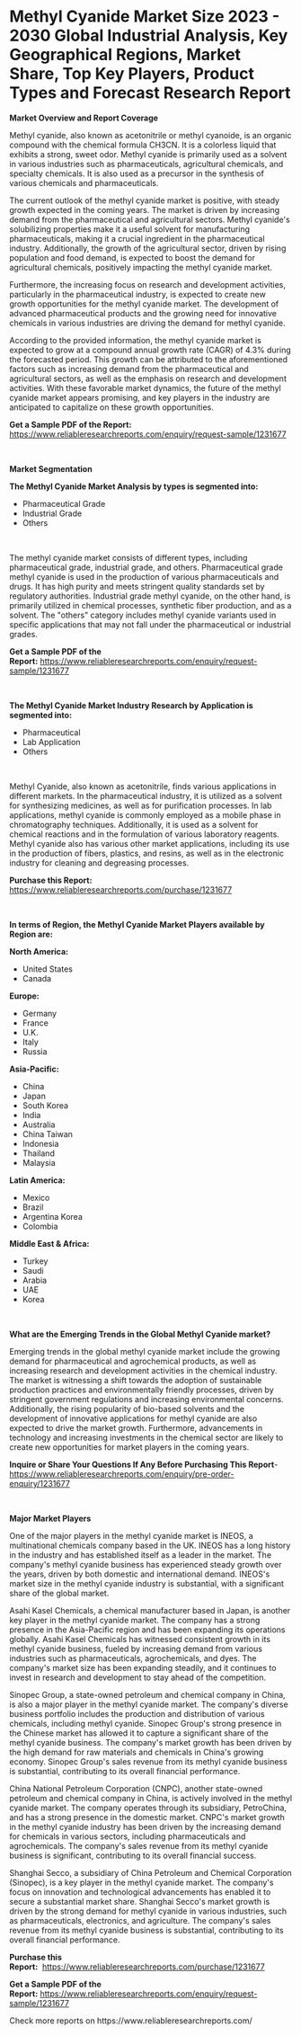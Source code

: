<p><h1>Methyl Cyanide Market Size 2023 - 2030 Global Industrial Analysis, Key Geographical Regions, Market Share, Top Key Players, Product Types and Forecast Research Report</h1></p><p><strong>Market Overview and Report Coverage</strong></p>
<p><p>Methyl cyanide, also known as acetonitrile or methyl cyanoide, is an organic compound with the chemical formula CH3CN. It is a colorless liquid that exhibits a strong, sweet odor. Methyl cyanide is primarily used as a solvent in various industries such as pharmaceuticals, agricultural chemicals, and specialty chemicals. It is also used as a precursor in the synthesis of various chemicals and pharmaceuticals.</p><p>The current outlook of the methyl cyanide market is positive, with steady growth expected in the coming years. The market is driven by increasing demand from the pharmaceutical and agricultural sectors. Methyl cyanide's solubilizing properties make it a useful solvent for manufacturing pharmaceuticals, making it a crucial ingredient in the pharmaceutical industry. Additionally, the growth of the agricultural sector, driven by rising population and food demand, is expected to boost the demand for agricultural chemicals, positively impacting the methyl cyanide market.</p><p>Furthermore, the increasing focus on research and development activities, particularly in the pharmaceutical industry, is expected to create new growth opportunities for the methyl cyanide market. The development of advanced pharmaceutical products and the growing need for innovative chemicals in various industries are driving the demand for methyl cyanide.</p><p>According to the provided information, the methyl cyanide market is expected to grow at a compound annual growth rate (CAGR) of 4.3% during the forecasted period. This growth can be attributed to the aforementioned factors such as increasing demand from the pharmaceutical and agricultural sectors, as well as the emphasis on research and development activities. With these favorable market dynamics, the future of the methyl cyanide market appears promising, and key players in the industry are anticipated to capitalize on these growth opportunities.</p></p>
<p><strong>Get a Sample PDF of the Report:</strong> <a href="https://www.reliableresearchreports.com/enquiry/request-sample/1231677">https://www.reliableresearchreports.com/enquiry/request-sample/1231677</a></p>
<p>&nbsp;</p>
<p><strong>Market Segmentation</strong></p>
<p><strong>The Methyl Cyanide Market Analysis by types is segmented into:</strong></p>
<p><ul><li>Pharmaceutical Grade</li><li>Industrial Grade</li><li>Others</li></ul></p>
<p>&nbsp;</p>
<p><p>The methyl cyanide market consists of different types, including pharmaceutical grade, industrial grade, and others. Pharmaceutical grade methyl cyanide is used in the production of various pharmaceuticals and drugs. It has high purity and meets stringent quality standards set by regulatory authorities. Industrial grade methyl cyanide, on the other hand, is primarily utilized in chemical processes, synthetic fiber production, and as a solvent. The "others" category includes methyl cyanide variants used in specific applications that may not fall under the pharmaceutical or industrial grades.</p></p>
<p><strong>Get a Sample PDF of the Report:</strong>&nbsp;<a href="https://www.reliableresearchreports.com/enquiry/request-sample/1231677">https://www.reliableresearchreports.com/enquiry/request-sample/1231677</a></p>
<p>&nbsp;</p>
<p><strong>The Methyl Cyanide Market Industry Research by Application is segmented into:</strong></p>
<p><ul><li>Pharmaceutical</li><li>Lab Application</li><li>Others</li></ul></p>
<p>&nbsp;</p>
<p><p>Methyl Cyanide, also known as acetonitrile, finds various applications in different markets. In the pharmaceutical industry, it is utilized as a solvent for synthesizing medicines, as well as for purification processes. In lab applications, methyl cyanide is commonly employed as a mobile phase in chromatography techniques. Additionally, it is used as a solvent for chemical reactions and in the formulation of various laboratory reagents. Methyl cyanide also has various other market applications, including its use in the production of fibers, plastics, and resins, as well as in the electronic industry for cleaning and degreasing processes.</p></p>
<p><strong>Purchase this Report:</strong>&nbsp; <a href="https://www.reliableresearchreports.com/purchase/1231677">https://www.reliableresearchreports.com/purchase/1231677</a></p>
<p>&nbsp;</p>
<p><strong>In terms of Region, the Methyl Cyanide Market Players available by Region are:</strong></p>
<p>
    <p> <strong> North America: </strong>
        <ul>
            <li>United States</li>
            <li>Canada</li>
        </ul>
        </p> 
    <p> <strong> Europe: </strong>
        <ul>
            <li>Germany</li>
            <li>France</li>
            <li>U.K.</li>
            <li>Italy</li>
            <li>Russia</li>
        </ul>
        </p> 
    <p> <strong> Asia-Pacific: </strong>
        <ul>
            <li>China</li>
            <li>Japan</li>
            <li>South Korea</li>
            <li>India</li>
            <li>Australia</li>
            <li>China Taiwan</li>
            <li>Indonesia</li>
            <li>Thailand</li>
            <li>Malaysia</li>
        </ul>
        </p> 
    <p> <strong> Latin America: </strong>
        <ul>
            <li>Mexico</li>
            <li>Brazil</li>
            <li>Argentina Korea</li>
            <li>Colombia</li>
        </ul>
        </p> 
    <p> <strong> Middle East & Africa: </strong>
        <ul>
            <li>Turkey</li>
            <li>Saudi</li>
            <li>Arabia</li>
            <li>UAE</li>
            <li>Korea</li>
        </ul>
    </p>
    </p>
<p>&nbsp;</p>
<p><strong>What are the Emerging Trends in the Global Methyl Cyanide market?</strong></p>
<p><p>Emerging trends in the global methyl cyanide market include the growing demand for pharmaceutical and agrochemical products, as well as increasing research and development activities in the chemical industry. The market is witnessing a shift towards the adoption of sustainable production practices and environmentally friendly processes, driven by stringent government regulations and increasing environmental concerns. Additionally, the rising popularity of bio-based solvents and the development of innovative applications for methyl cyanide are also expected to drive the market growth. Furthermore, advancements in technology and increasing investments in the chemical sector are likely to create new opportunities for market players in the coming years.</p></p>
<p><strong>Inquire or Share Your Questions If Any Before Purchasing This Report</strong>- <a href="https://www.reliableresearchreports.com/enquiry/pre-order-enquiry/1231677">https://www.reliableresearchreports.com/enquiry/pre-order-enquiry/1231677</a></p>
<p>&nbsp;</p>
<p><strong>Major Market Players</strong></p>
<p><p>One of the major players in the methyl cyanide market is INEOS, a multinational chemicals company based in the UK. INEOS has a long history in the industry and has established itself as a leader in the market. The company's methyl cyanide business has experienced steady growth over the years, driven by both domestic and international demand. INEOS's market size in the methyl cyanide industry is substantial, with a significant share of the global market.</p><p>Asahi Kasel Chemicals, a chemical manufacturer based in Japan, is another key player in the methyl cyanide market. The company has a strong presence in the Asia-Pacific region and has been expanding its operations globally. Asahi Kasel Chemicals has witnessed consistent growth in its methyl cyanide business, fueled by increasing demand from various industries such as pharmaceuticals, agrochemicals, and dyes. The company's market size has been expanding steadily, and it continues to invest in research and development to stay ahead of the competition.</p><p>Sinopec Group, a state-owned petroleum and chemical company in China, is also a major player in the methyl cyanide market. The company's diverse business portfolio includes the production and distribution of various chemicals, including methyl cyanide. Sinopec Group's strong presence in the Chinese market has allowed it to capture a significant share of the methyl cyanide business. The company's market growth has been driven by the high demand for raw materials and chemicals in China's growing economy. Sinopec Group's sales revenue from its methyl cyanide business is substantial, contributing to its overall financial performance.</p><p>China National Petroleum Corporation (CNPC), another state-owned petroleum and chemical company in China, is actively involved in the methyl cyanide market. The company operates through its subsidiary, PetroChina, and has a strong presence in the domestic market. CNPC's market growth in the methyl cyanide industry has been driven by the increasing demand for chemicals in various sectors, including pharmaceuticals and agrochemicals. The company's sales revenue from its methyl cyanide business is significant, contributing to its overall financial success.</p><p>Shanghai Secco, a subsidiary of China Petroleum and Chemical Corporation (Sinopec), is a key player in the methyl cyanide market. The company's focus on innovation and technological advancements has enabled it to secure a substantial market share. Shanghai Secco's market growth is driven by the strong demand for methyl cyanide in various industries, such as pharmaceuticals, electronics, and agriculture. The company's sales revenue from its methyl cyanide business is substantial, contributing to its overall financial performance.</p></p>
<p><strong>Purchase this Report:</strong>&nbsp;&nbsp;<a href="https://www.reliableresearchreports.com/purchase/1231677">https://www.reliableresearchreports.com/purchase/1231677</a></p>
<p></p>
<p><strong>Get a Sample PDF of the Report:</strong>&nbsp;<a href="https://www.reliableresearchreports.com/enquiry/request-sample/1231677">https://www.reliableresearchreports.com/enquiry/request-sample/1231677</a></p>
<p>Check more reports on https://www.reliableresearchreports.com/</p>